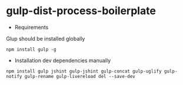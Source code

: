 # gulp-dist-process-boilerplate

* Requirements

Glup should be installed globally

```shell
npm install gulp -g
```

* Installation dev dependencies manually

```shell
npm install gulp jshint gulp-jshint gulp-concat gulp-uglify gulp-notify gulp-rename gulp-livereload del --save-dev
```

